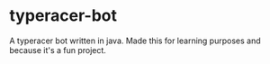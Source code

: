 # typeracer-bot
A typeracer bot written in java. Made this for learning purposes and because it's a fun project.
